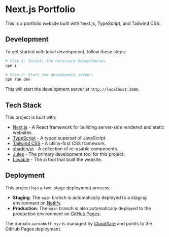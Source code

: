 # Next.js Portfolio

This is a portfolio website built with Next.js, TypeScript, and Tailwind CSS.

## Development

To get started with local development, follow these steps:

```sh
# Step 1: Install the necessary dependencies.
npm i

# Step 2: Start the development server.
npm run dev
```

This will start the development server at `http://localhost:3000`.

## Tech Stack

This project is built with:

- [Next.js](https://nextjs.org/) - A React framework for building server-side rendered and static websites.
- [TypeScript](https://www.typescriptlang.org/) - A typed superset of JavaScript.
- [Tailwind CSS](https://tailwindcss.com/) - A utility-first CSS framework.
- [shadcn/ui](https://ui.shadcn.com/) - A collection of re-usable components.
- [Jules](https://jules.ai/) - The primary development tool for this project.
- [Lovable](https://lovable.dev) - The ai tool that built the website.

## Deployment

This project has a two-stage deployment process:

- **Staging**: The `main` branch is automatically deployed to a staging environment on [Netlify](https://www.netlify.com/).
- **Production**: The `main` branch is also automatically deployed to the production environment on [GitHub Pages](https://pages.github.com/).

The domain `aaronhuff.xyz` is managed by [Cloudflare](https://www.cloudflare.com/) and points to the GitHub Pages deployment.
